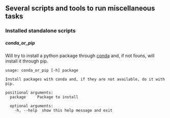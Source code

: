 ## Several scripts and tools to run miscellaneous tasks

### Installed standalone scripts

##### conda_or_pip
Will try to install a python package through [conda](http://continuum.io/downloads) and, 
if not founs, will install it through pip. 

```
usage: conda_or_pip [-h] package

Install packages with conda and, if they are not available, do it with pip.

positional arguments:
  package     Package to install

  optional arguments:
    -h, --help  show this help message and exit
```
